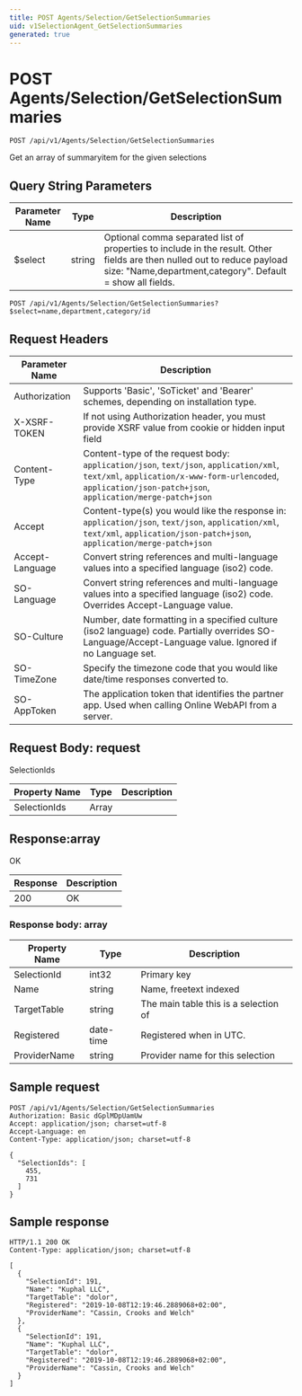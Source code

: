 ```yaml
---
title: POST Agents/Selection/GetSelectionSummaries
uid: v1SelectionAgent_GetSelectionSummaries
generated: true
---
```


# POST Agents/Selection/GetSelectionSummaries

```http
POST /api/v1/Agents/Selection/GetSelectionSummaries
```

Get an array of summaryitem for the given selections







## Query String Parameters

| Parameter Name | Type |  Description |
|----------------|------|--------------|
| $select | string |  Optional comma separated list of properties to include in the result. Other fields are then nulled out to reduce payload size: "Name,department,category". Default = show all fields. |

```http
POST /api/v1/Agents/Selection/GetSelectionSummaries?$select=name,department,category/id
```


## Request Headers

| Parameter Name | Description |
|----------------|-------------|
| Authorization  | Supports 'Basic', 'SoTicket' and 'Bearer' schemes, depending on installation type. |
| X-XSRF-TOKEN   | If not using Authorization header, you must provide XSRF value from cookie or hidden input field |
| Content-Type | Content-type of the request body: `application/json`, `text/json`, `application/xml`, `text/xml`, `application/x-www-form-urlencoded`, `application/json-patch+json`, `application/merge-patch+json` |
| Accept         | Content-type(s) you would like the response in: `application/json`, `text/json`, `application/xml`, `text/xml`, `application/json-patch+json`, `application/merge-patch+json` |
| Accept-Language | Convert string references and multi-language values into a specified language (iso2) code. |
| SO-Language | Convert string references and multi-language values into a specified language (iso2) code. Overrides Accept-Language value. |
| SO-Culture | Number, date formatting in a specified culture (iso2 language) code. Partially overrides SO-Language/Accept-Language value. Ignored if no Language set. |
| SO-TimeZone | Specify the timezone code that you would like date/time responses converted to. |
| SO-AppToken | The application token that identifies the partner app. Used when calling Online WebAPI from a server. |

## Request Body: request 

SelectionIds 

| Property Name | Type |  Description |
|----------------|------|--------------|
| SelectionIds | Array |  |

## Response:array

OK

| Response | Description |
|----------------|-------------|
| 200 | OK |

### Response body: array

| Property Name | Type |  Description |
|----------------|------|--------------|
| SelectionId | int32 | Primary key |
| Name | string | Name, freetext indexed |
| TargetTable | string | The main table this is a selection of |
| Registered | date-time | Registered when  in UTC. |
| ProviderName | string | Provider name for this selection |

## Sample request

```http!
POST /api/v1/Agents/Selection/GetSelectionSummaries
Authorization: Basic dGplMDpUamUw
Accept: application/json; charset=utf-8
Accept-Language: en
Content-Type: application/json; charset=utf-8

{
  "SelectionIds": [
    455,
    731
  ]
}
```

## Sample response

```http_
HTTP/1.1 200 OK
Content-Type: application/json; charset=utf-8

[
  {
    "SelectionId": 191,
    "Name": "Kuphal LLC",
    "TargetTable": "dolor",
    "Registered": "2019-10-08T12:19:46.2889068+02:00",
    "ProviderName": "Cassin, Crooks and Welch"
  },
  {
    "SelectionId": 191,
    "Name": "Kuphal LLC",
    "TargetTable": "dolor",
    "Registered": "2019-10-08T12:19:46.2889068+02:00",
    "ProviderName": "Cassin, Crooks and Welch"
  }
]
```